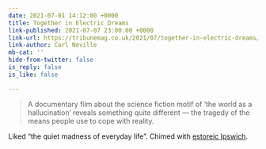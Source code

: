 ```yaml
---
date: 2021-07-01 14:12:00 +0000
title: Together in Electric Dreams
link-published: 2021-07-07 23:00:00 +0000
link-url: https://tribunemag.co.uk/2021/07/together-in-electric-dreams/
link-author: Carl Neville
mb-cat: ''
hide-from-twitter: false
is_reply: false
is_like: false

---
```

> A documentary film about the science fiction motif of ‘the world as a hallucination’ reveals something quite different — the tragedy of the means people use to cope with reality.

Liked “the quiet madness of everyday life”. Chimed with [estoreic Ipswich](https://www.thisdaysportion.com/notes/2017-11-26-esoteric-ipswich).
